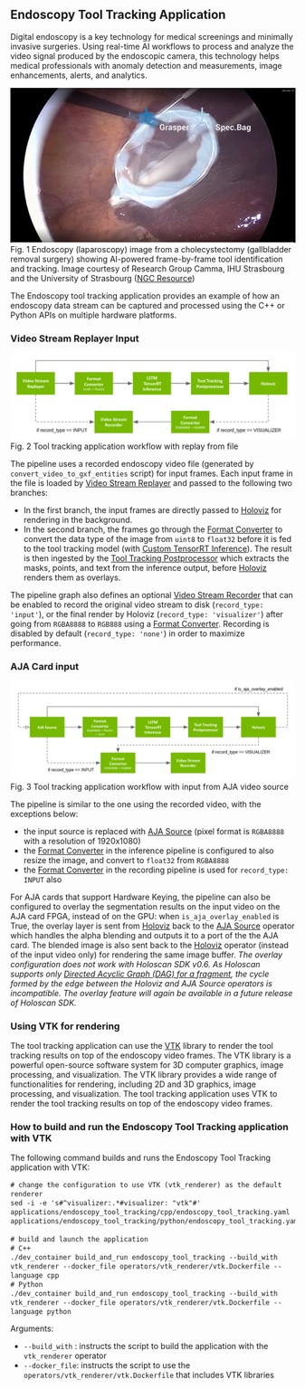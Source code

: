 ## Endoscopy Tool Tracking Application

Digital endoscopy is a key technology for medical screenings and minimally invasive surgeries. Using real-time AI workflows to process and analyze the video signal produced by the endoscopic camera, this technology helps medical professionals with anomaly detection and measurements, image enhancements, alerts, and analytics.


![](docs/app_endoscopy.png)<br>
Fig. 1 Endoscopy (laparoscopy) image from a cholecystectomy (gallbladder removal surgery) showing AI-powered frame-by-frame tool identification and tracking. Image courtesy of Research Group Camma, IHU Strasbourg and the University of Strasbourg ([NGC Resource](https://catalog.ngc.nvidia.com/orgs/nvidia/teams/clara-holoscan/resources/holoscan_endoscopy_sample_data))



The Endoscopy tool tracking application provides an example of how an endoscopy data stream can be captured and processed using the C++ or Python APIs on multiple hardware platforms.

### Video Stream Replayer Input
![](docs/workflow_tool_tracking_replayer.png)<br>
Fig. 2 Tool tracking application workflow with replay from file


The pipeline uses a recorded endoscopy video file (generated by `convert_video_to_gxf_entities` script) for input frames. Each input frame in the file is loaded by [Video Stream Replayer](https://docs.nvidia.com/holoscan/sdk-user-guide/holoscan_operators_extensions.html#operators) and passed to the following two branches:
- In the first branch, the input frames are directly passed to [Holoviz](https://docs.nvidia.com/holoscan/sdk-user-guide/holoscan_operators_extensions.html#operators) for rendering in the background.
- In the second branch, the frames go through the [Format Converter](https://docs.nvidia.com/holoscan/sdk-user-guide/holoscan_operators_extensions.html#operators) to convert the data type of the image from `uint8` to `float32` before it is fed to the tool tracking model (with [Custom TensorRT Inference](https://docs.nvidia.com/holoscan/sdk-user-guide/holoscan_operators_extensions.html#operators)). The result is then ingested by the [Tool Tracking Postprocessor](https://docs.nvidia.com/holoscan/sdk-user-guide/holoscan_operators_extensions.html#operators) which extracts the masks, points, and text from the inference output, before [Holoviz](https://docs.nvidia.com/holoscan/sdk-user-guide/holoscan_operators_extensions.html#operators) renders them as overlays.

The pipeline graph also defines an optional [Video Stream Recorder](https://docs.nvidia.com/holoscan/sdk-user-guide/holoscan_operators_extensions.html#stream-playback) that can be enabled to record the original video stream to disk (`record_type: 'input'`), or the final render by Holoviz (`record_type: 'visualizer'`) after going from `RGBA8888` to `RGB888` using a [Format Converter](https://docs.nvidia.com/holoscan/sdk-user-guide/holoscan_operators_extensions.html#operators). Recording is disabled by default (`record_type: 'none'`) in order to maximize performance.


### AJA Card input

![](docs/workflow_tool_tracking_aja.png)<br>
Fig. 3 Tool tracking application workflow with input from AJA video source

The pipeline is similar to the one using the recorded video, with the exceptions below:
- the input source is replaced with [AJA Source](https://docs.nvidia.com/holoscan/sdk-user-guide/holoscan_operators_extensions.html#operators) (pixel format is `RGBA8888` with a resolution of 1920x1080)
- the [Format Converter](https://docs.nvidia.com/holoscan/sdk-user-guide/holoscan_operators_extensions.html#operators) in the inference pipeline is configured to also resize the image, and convert to `float32` from `RGBA8888`
- the [Format Converter](https://docs.nvidia.com/holoscan/sdk-user-guide/holoscan_operators_extensions.html#operators) in the recording pipeline is used for `record_type: INPUT` also

For AJA cards that support Hardware Keying, the pipeline can also be configured to overlay the segmentation results on the input video on the AJA card FPGA, instead of on the GPU: when `is_aja_overlay_enabled` is True, the overlay layer is sent from [Holoviz](https://docs.nvidia.com/holoscan/sdk-user-guide/holoscan_operators_extensions.html#operators) back to the [AJA Source](https://docs.nvidia.com/holoscan/sdk-user-guide/holoscan_operators_extensions.html#operators) operator which handles the alpha blending and outputs it to a port of the the AJA card. The blended image is also sent back to the [Holoviz](https://docs.nvidia.com/holoscan/sdk-user-guide/holoscan_operators_extensions.html#operators) operator (instead of the input video only) for rendering the same image buffer.
*The overlay configuration does not work with Holoscan SDK v0.6. As Holoscan supports only [Directed
Acyclic Graph (DAG) for a
fragment](https://docs.nvidia.com/holoscan/sdk-user-guide/holoscan_core.html), the cycle formed by
the edge between the Holoviz and AJA Source operators is incompatible. The overlay feature will
again be available in a future release of Holoscan SDK.*

### Using VTK for rendering

The tool tracking application can use the [VTK](https://vtk.org/) library to
render the tool tracking results on top of the endoscopy video frames. The VTK
library is a powerful open-source software system for 3D computer graphics,
image processing, and visualization. The VTK library provides a wide range of
functionalities for rendering, including 2D and 3D graphics, image processing,
and visualization. The tool tracking application uses VTK to render the tool
tracking results on top of the endoscopy video frames.


### How to build and run the Endoscopy Tool Tracking application with VTK

The following command builds and runs the Endoscopy Tool Tracking application with VTK:

```
# change the configuration to use VTK (vtk_renderer) as the default renderer
sed -i -e 's#^visualizer:.*#visualizer: "vtk"#' applications/endoscopy_tool_tracking/cpp/endoscopy_tool_tracking.yaml applications/endoscopy_tool_tracking/python/endoscopy_tool_tracking.yaml

# build and launch the application
# C++
./dev_container build_and_run endoscopy_tool_tracking --build_with vtk_renderer --docker_file operators/vtk_renderer/vtk.Dockerfile --language cpp
# Python
./dev_container build_and_run endoscopy_tool_tracking --build_with vtk_renderer --docker_file operators/vtk_renderer/vtk.Dockerfile --language python
```

Arguments:
- `--build_with` : instructs the script to build the application with the `vtk_renderer` operator
- `--docker_file`: instructs the script to use the `operators/vtk_renderer/vtk.Dockerfile` that includes VTK libraries
